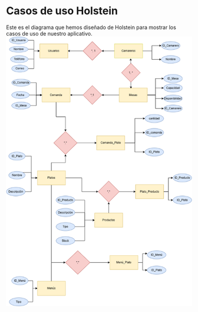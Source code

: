 # Casos de uso Holstein 
Este es el diagrama que hemos diseñado de Holstein para mostrar los casos de uso de nuestro aplicativo.
![Diagrama ER](docs/images/Diagrama-ER.png)
